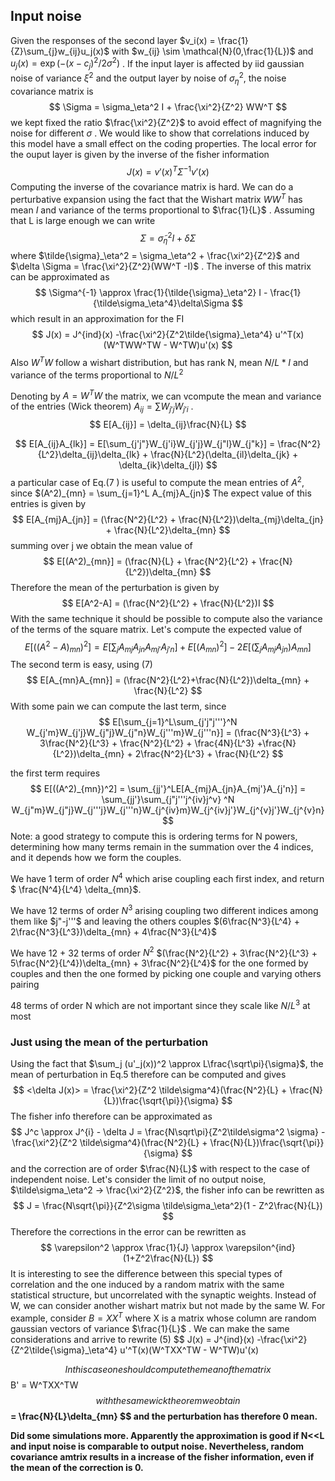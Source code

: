 ## Input noise

Given the responses of the second layer $v_i(x) = \frac{1}{Z}\sum_{j}w_{ij}u_j(x)$  with $w_{ij} \sim \mathcal{N}(0,\frac{1}{L})$ and $u_j(x) = \exp({-(x-c_j)^2/2\sigma^2})$ . If the input layer is affected by iid gaussian noise of variance $\xi^2$  and the output layer by noise of $\sigma_\eta^2$, the noise covariance matrix is 
$$
\Sigma = \sigma_\eta^2 I + \frac{\xi^2}{Z^2} WW^T
$$
we kept fixed the ratio $\frac{\xi^2}{Z^2}$ to avoid effect of magnifying the noise for different $\sigma$ . We would like to show that correlations induced by this model have a small effect on the coding properties. The local error for the ouput layer is given by the inverse of the fisher information
$$
J(x) = v'(x)^T\Sigma^{-1}v'(x)
$$
Computing the inverse of the covariance matrix is hard. We can do a perturbative expansion using the fact that the Wishart matrix $WW^T$ has mean $I$ and variance of the terms  proportional to $\frac{1}{L}$ . Assuming that L is large enough we can write 
$$
\Sigma = \tilde{\sigma}^2_{\eta}I + \delta \Sigma
$$
where $\tilde{\sigma}_\eta^2 = \sigma_\eta^2 + \frac{\xi^2}{Z^2}$ and $\delta \Sigma = \frac{\xi^2}{Z^2}(WW^T -I)$ . The inverse of this matrix can be approximated as 
$$
\Sigma^{-1} \approx \frac{1}{\tilde{\sigma}_\eta^2} I - \frac{1}{\tilde\sigma_\eta^4}\delta\Sigma
$$
which result in an approximation for the FI
$$
J(x) = J^{ind}(x) -\frac{\xi^2}{Z^2\tilde{\sigma}_\eta^4} u'^T(x)(W^TWW^TW - W^TW)u'(x)
$$
Also $W^TW$ follow a wishart distribution, but has rank N, mean $N/L *I$ and variance of the terms proportional to $N/L^2$

Denoting by $A= W^TW$ the matrix, we can vcompute the mean and variance of the entries (Wick theorem) $A_{ij} = \sum W_{j'j}W_{j'i}$ . 
$$
E[A_{ij}] = \delta_{ij}\frac{N}{L}
$$

$$
E[A_{ij}A_{lk}] = E[\sum_{j'j"}W_{j'i}W_{j'j}W_{j"l}W_{j"k}] = \frac{N^2}{L^2}\delta_{ij}\delta_{lk} + \frac{N}{L^2}(\delta_{il}\delta_{jk} + \delta_{ik}\delta_{jl})
$$
a particular case of Eq.(7 ) is useful to compute the mean entries of $A^2$, since $(A^2)_{mn} = \sum_{j=1}^L A_{mj}A_{jn}$ 
The expect value of this entries is given by 
$$
E[A_{mj}A_{jn}] = (\frac{N^2}{L^2} + \frac{N}{L^2})\delta_{mj}\delta_{jn} + \frac{N}{L^2}\delta_{mn}
$$
summing over j we obtain the mean value of 
$$
E[(A^2)_{mn}] = (\frac{N}{L} + \frac{N^2}{L^2} + \frac{N}{L^2})\delta_{mn}
$$
Therefore the mean of the perturbation is given by 
$$
E[A^2-A] = (\frac{N^2}{L^2} + \frac{N}{L^2})I
$$
With the same technique it should be possible to compute also the variance of the terms of the square matrix. Let's compute the expected value of
$$
E[((A^2-A)_{mn})^2] = E[\sum_j A_{mj}A_{jn}A_{mj'}A_{j'n}] + E[(A_{mn})^2] -2E[(\sum_{j}A_{mj}A_{jn})A_{mn}]
$$
The second term is easy, using (7)
$$
E[A_{mn}A_{mn}] = (\frac{N^2}{L^2}+\frac{N}{L^2})\delta_{mn} + \frac{N}{L^2}
$$
With some pain we can compute the last term, since
$$
E[\sum_{j=1}^L\sum_{j'j"j'''}^N W_{j'm}W_{j'j}W_{j"j}W_{j"n}W_{j'''m}W_{j'''n}] = (\frac{N^3}{L^3} + 3\frac{N^2}{L^3} + \frac{N^2}{L^2} + \frac{4N}{L^3} +\frac{N}{L^2})\delta_{mn} + 2\frac{N^2}{L^3} + \frac{N}{L^2}
$$


the first term requires 
$$
E[((A^2)_{mn})^2] = \sum_{jj'}^LE[A_{mj}A_{jn}A_{mj'}A_{j'n}] = \sum_{jj'}\sum_{j"j'''j^{iv}j^v} ^N W_{j"m}W_{j"j}W_{j'''j}W_{j'''n}W_{j^{iv}m}W_{j^{iv}j'}W_{j^{v}j'}W_{j^{v}n}
$$
Note: a good strategy to compute this is ordering terms for N powers, determining how many terms remain in the summation over the 4 indices, and it depends how we form the couples.

We have 1 term of order $N^4$ which arise coupling each first index, and return $ \frac{N^4}{L^4} \delta_{mn}$.

We have 12 terms of order $N^3$ arising coupling two different indices  among them like $j"-j'''$ and leaving the others couples $(6\frac{N^3}{L^4} + 2\frac{N^3}{L^3})\delta_{mn} + 4\frac{N^3}{L^4}$

We have 12 + 32 terms of order $N^2$ $(\frac{N^2}{L^2} + 3\frac{N^2}{L^3} + 5\frac{N^2}{L^4})\delta_{mn} + 3\frac{N^2}{L^4}$  for the one formed by couples and then the one formed by picking one couple and varying others pairing



48 terms of order N which are not important since they scale like $N/L^3$ at most

### Just using the mean of the perturbation

Using the fact that $\sum_j (u'_j(x))^2 \approx L\frac{\sqrt\pi}{\sigma}$, the mean of perturbation in Eq.5 therefore can be computed and gives
$$
<\delta J(x)> = \frac{\xi^2}{Z^2 \tilde\sigma^4}(\frac{N^2}{L} + \frac{N}{L})\frac{\sqrt{\pi}}{\sigma}
$$
The fisher info therefore can be approximated as
$$
J^c \approx J^{i} - \delta J = \frac{N\sqrt\pi}{Z^2\tilde\sigma^2 \sigma} - \frac{\xi^2}{Z^2 \tilde\sigma^4}(\frac{N^2}{L} + \frac{N}{L})\frac{\sqrt{\pi}}{\sigma}
$$
and the correction are of order $\frac{N}{L}$ with respect to the case of independent noise.  Let's consider the limit of no output noise, $\tilde\sigma_\eta^2 -> \frac{\xi^2}{Z^2}$, the fisher info can be rewritten as
$$
J = \frac{N\sqrt{\pi}}{Z^2\sigma \tilde\sigma_\eta^2}(1 - Z^2\frac{N}{L}) 
$$
Therefore the corrections in the error can be rewritten as
$$
\varepsilon^2 \approx \frac{1}{J} \approx \varepsilon^{ind} (1+Z^2\frac{N}{L})
$$
It is interesting to see the difference between this special types of correlation and the one induced by a random matrix with the same statistical structure, but uncorrelated with the synaptic weights. Instead of W, we can consider another wishart matrix but not made by the same W. For example, consider $B = XX^T$ where X is a matrix whose column are random gaussian vectors of variance $\frac{1}{L}$ . We can make the same considerations and arrive to rewrite (5)
$$
J(x) = J^{ind}(x) -\frac{\xi^2}{Z^2\tilde{\sigma}_\eta^4} u'^T(x)(W^TXX^TW - W^TW)u'(x)
				
$$
In this case one should compute the mean of the matrix
$$
B' = W^TXX^TW
$$
with the same wick theorem we obtain
$$
<B> = \frac{N}{L}\delta_{mn}
$$
and the perturbation has therefore 0 mean.

Did some simulations more. Apparently the approximation is good if N<<L and input noise is comparable to output noise. Nevertheless, random covariance amtrix results in  a increase of the fisher information, even if the mean of the correction is 0.
